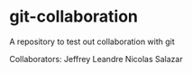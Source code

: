 # git-collaboration
A repository to test out collaboration with git

Collaborators: Jeffrey Leandre
               Nicolas Salazar
